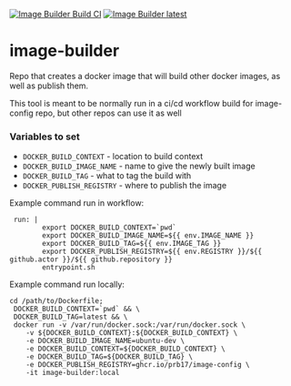 [![Image Builder Build CI](https://github.com/prb17/image-builder/actions/workflows/image-builder-build.yml/badge.svg)](https://github.com/prb17/image-builder/actions/workflows/image-builder-build.yml)
[![Image Builder latest](https://github.com/prb17/image-builder/actions/workflows/image-builder-deploy.yml/badge.svg)](https://github.com/prb17/image-builder/actions/workflows/image-builder-deploy.yml)

# image-builder
Repo that creates a docker image that will build other docker images, as well as publish them.

This tool is meant to be normally run in a ci/cd workflow build for image-config repo, but other repos can use it as well

 ### Variables to set
  - `DOCKER_BUILD_CONTEXT` - location to build context
  - `DOCKER_BUILD_IMAGE_NAME` - name to give the newly built image
  - `DOCKER_BUILD_TAG` - what to tag the build with
  - `DOCKER_PUBLISH_REGISTRY` - where to publish the image
 
Example command run in workflow:
```
 run: |
        export DOCKER_BUILD_CONTEXT=`pwd` 
        export DOCKER_BUILD_IMAGE_NAME=${{ env.IMAGE_NAME }} 
        export DOCKER_BUILD_TAG=${{ env.IMAGE_TAG }}
        export DOCKER_PUBLISH_REGISTRY=${{ env.REGISTRY }}/${{ github.actor }}/${{ github.repository }}
        entrypoint.sh
```

Example command run locally:
```
cd /path/to/Dockerfile;
 DOCKER_BUILD_CONTEXT=`pwd` && \
 DOCKER_BUILD_TAG=latest && \
 docker run -v /var/run/docker.sock:/var/run/docker.sock \
    -v ${DOCKER_BUILD_CONTEXT}:${DOCKER_BUILD_CONTEXT} \
    -e DOCKER_BUILD_IMAGE_NAME=ubuntu-dev \
    -e DOCKER_BUILD_CONTEXT=${DOCKER_BUILD_CONTEXT} \
    -e DOCKER_BUILD_TAG=${DOCKER_BUILD_TAG} \
    -e DOCKER_PUBLISH_REGISTRY=ghcr.io/prb17/image-config \
    -it image-builder:local
 ```
